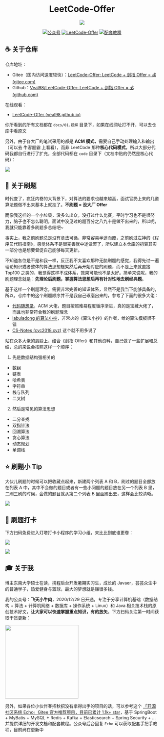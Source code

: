 <div align = "center">
    <h1>LeetCode-Offer</h1>
</div
>
<p align="center">
    <img src="https://gitee.com/veal98/images/raw/master/img/20210916170312.png" >
</p>

<div align = "center">
    <p align="center">
        <a href="#-关于我"><img src="https://img.shields.io/badge/公众号-飞天小牛肉-orange" alt="公众号"></a>
        <a href="#-刷题打卡"><img src="https://img.shields.io/badge/冲刺大厂-刷题打卡-brightgreen" alt="LeetCode-Offer"></a>
        <a href="https://gitee.com/veal98/Echo"><img src="https://img.shields.io/badge/备战校招-开源社区项目-blueviolet" alt="配套教程"></a>
    </p>
</div>

## ☕ 关于仓库

仓库地址：

- Gitee（国内访问速度较快）：[LeetCode-Offer: LeetCode + 剑指 Offer = 💰 (gitee.com)](https://gitee.com/veal98/LeetCode-Offer)
- Github：[Veal98/LeetCode-Offer: LeetCode + 剑指 Offer = 💰 (github.com)](https://github.com/Veal98/LeetCode-Offer)

在线观看：

- [LeetCode-Offer (veal98.github.io)](https://veal98.github.io/LeetCode-Offer/)

你所看到的所有文档都在 `docs/01.题解` 目录下，如果在线网址打不开，可以去仓库中看原文

另外，由于各大厂的笔试采用的都是 **ACM 模式**，需要自己手动处理输入和输出（可以去 牛客题霸 上看看），而非 LeetCode 那种**核心代码模式**，所以大部分代码我都自行进行了扩充，全部代码都在 `code` 目录下（文档中贴的仍然是核心代码）：

![](https://gitee.com/veal98/images/raw/master/img/20210920113634.png)

## 🙋‍ 关于刷题

时代变了，疯狂内卷的大背景下，对算法的要求也越来越高，面试官扔上来的几道算法题做不出来基本上就挂了。**不刷题 = 没大厂 Offer**

而像我这样的一个小垃圾，没多么出众，没打过什么比赛，平时学习也不是很努力，脑子也不怎么聪明，面试中没见过的题百分之八九十是做不出来的，所以呢，我就只能靠着多刷题多总结吧~

事实上，我之前刷题总是没有章法可循，非常容易半途而废，之前刷过左神的《程序员代码指南》，感觉体系不是很完善就中途做罢了，所以建立本仓库的初衷其实一部分也是想要督促自己能够每天更新。

不知道各位是不是和我一样，反正我不太喜欢那种无脑刷题的感觉，我得先过一遍理论知识或者整体的算法思想框架然后再开始对应的刷题，而不是上来就直接 Top100 之类的，我觉得这样不成体系，效果可能也不是太好。简单来说呢，我的刷题理念就是：**先理论后刷题，掌握算法思想后再有针对性地去刷经典题**。

基于这样一个刷题理念，需要非常完善的知识体系，显然不是我当下能够具备的，所以，仓库中的这个刷题顺序并不是我自己琢磨出来的，参考了下面的很多大佬：

- [代码随想录](https://www.programmercarl.com/)，ACM 大佬，题目按照难易程度循序渐进，真的是宝藏大佬了，而且也非常符合我的刷题理念
- [labuladong 的算法小抄](https://labuladong.gitbook.io/algo/di-ling-zhang-bi-du-xi-lie/er-fen-cha-zhao-xiang-jie#si-luo-ji-tong-yi)，非常火的《算法小抄》的作者，给的算法模板很不错
- [CS-Notes (cyc2018.xyz)](http://www.cyc2018.xyz/#算法) 这个就不用多说了

站在众多大佬的肩膀上，结合《剑指 Offer》和其他资料，自己做了一些扩展和总结，总的来说会按照这样一个顺序：

1. 先是数据结构强相关的

- 数组
- 链表
- 哈希表
- 字符串
- 栈与队列
- 二叉树

2. 然后是常见的算法思想

- 二分查找
- 双指针法
- 回溯算法
- 贪心算法
- 动态规划
- 单调栈

## ⭐ 刷题小 Tip

大伙儿刷题的时候可以把收藏点起来，新建两个列表 A 和 B，刷过的题目全部放在列表 A 中，其中不会做的题目或者有一些小问题的题目放在另一个列表 B 里，二刷三刷的时候，会做的题目就从第二个列表 B 里面踢出去，这样会比较清晰。

![](https://gitee.com/veal98/images/raw/master/img/20210916161507.png)

## 🍭 刷题打卡

下方扫码免费进入灯塔打卡小程序的学习小组，来比比到底谁更卷：

![](https://gitee.com/veal98/images/raw/master/img/20211001113803.png)

![](https://gitee.com/veal98/images/raw/master/img/20211001113816.jpg)

## 🎓 关于我

博主东南大学硕士在读，携程后台开发暑期实习生，成长的 Javaer，芸芸众生中的普通学子，热爱健身与篮球，最大的梦想就是赚很多钱。

我的公众号：**飞天小牛肉**，2020/12/29 日开通，专注于分享计算机基础（数据结构 + 算法 + 计算机网络 + 数据库 + 操作系统 + Linux）和 Java 相关技术栈的原创技术好文，**让大家可以快速掌握重点知识，有的放矢**。下方扫码关注第一时间获取干货更新：

<img width = 240px src="https://gitee.com/veal98/images/raw/master/img/公众号二维码.png" />

另外，如果各位小伙伴春招秋招没有拿得出手的项目的话，可以参考这个 [「开源社区系统 Echo」Gitee 官方推荐项目，目前已累计 1.1k+ star](https://gitee.com/veal98/Echo)，基于 SpringBoot + MyBatis + MySQL + Redis + Kafka + Elasticsearch + Spring Security + ... 并提供详细的开发文档和配套教程。公众号后台回复 `Echo` 可以获取配套手把手教程，目前尚在更新中
